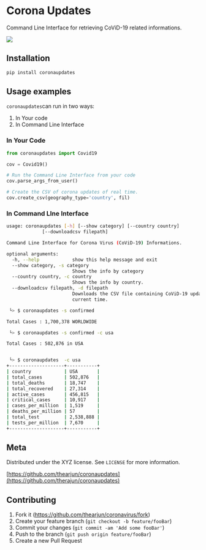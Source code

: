 # Corona Updates
Command Line Interface for retrieving CoViD-19 related informations. 

![](header.png)

## Installation



```sh
pip install coronaupdates
```

## Usage examples 

`coronaupdates`can run in two ways:

1. In Your code
2. In Command Line Interface

### In Your Code
```python
from coronaupdates import Covid19

cov = Covid19()

# Run the Command Line Interface from your code
cov.parse_args_from_user()

# Create the CSV of corona updates of real time.
cov.create_csv(geography_type='country', fil)
```
### In Command LIne Interface

```sh
usage: coronaupdates [-h] [--show category] [--country country]
             [--downloadcsv filepath]

Command Line Interface for Corona Virus (CoViD-19) Informations.

optional arguments:
  -h, --help            show this help message and exit
  --show category, -s category
                        Shows the info by category
  --country country, -c country
                        Shows the info by country.
  --downloadcsv filepath, -d filepath
                        Downloads the CSV file containing CoViD-19 updates of
                        current time.
```

```sh
 └> $ coronaupdates -s confirmed

Total Cases : 1,700,378 WORLDWIDE
```
```sh
 └> $ coronaupdates -s confirmed -c usa

Total Cases : 502,876 in USA
```
```sh

 └> $ coronaupdates  -c usa
+--------------------+-----------+
| country            | USA       |
| total_cases        | 502,876   |
| total_deaths       | 18,747    |
| total_recovered    | 27,314    |
| active_cases       | 456,815   |
| critical_cases     | 10,917    |
| cases_per_million  | 1,519     |
| deaths_per_million | 57        |
| total_test         | 2,538,888 |
| tests_per_million  | 7,670     |
+--------------------+-----------+
```

## Meta


Distributed under the XYZ license. See ``LICENSE`` for more information.

[https://github.com/thearjun/coronaupdates](https://github.com/therajun/coronaupdates)

## Contributing

1. Fork it (<https://github.com/thearjun/coronavirus/fork>)
2. Create your feature branch (`git checkout -b feature/fooBar`)
3. Commit your changes (`git commit -am 'Add some fooBar'`)
4. Push to the branch (`git push origin feature/fooBar`)
5. Create a new Pull Request
<!--stackedit_data:
eyJoaXN0b3J5IjpbMTM0MzMzOTc4Nl19
-->